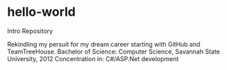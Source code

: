# hello-world

Intro Repository

Rekindling my persuit for my dream career starting with GitHub and TeamTreeHouse. 
Bachelor of Science: Computer Science, Savannah State University, 2012
Concentration in: C#/ASP.Net development
